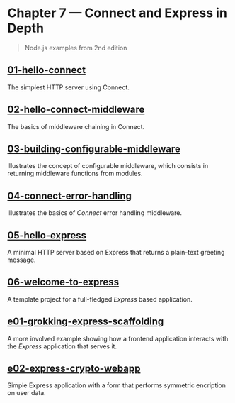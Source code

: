 # Chapter 7 &mdash; Connect and Express in Depth
> Node.js examples from 2nd edition

## [01-hello-connect](./01-hello-connect/)
The simplest HTTP server using Connect.

## [02-hello-connect-middleware](./02-hello-connect-middleware/)
The basics of middleware chaining in Connect.

## [03-building-configurable-middleware](./03-building-configurable-middleware/)
Illustrates the concept of configurable middleware, which consists in returning middleware functions from modules.

## [04-connect-error-handling](./04-connect-error-handling/)
Illustrates the basics of *Connect* error handling middleware.

## [05-hello-express](./05-hello-express/)
A minimal HTTP server based on Express that returns a plain-text greeting message.

## [06-welcome-to-express](./06-welcome-to-express/)
A template project for a full-fledged *Express* based application.

## [e01-grokking-express-scaffolding](./e01-grokking-express-scaffolding/)
A more involved example showing how a frontend application interacts with the *Express* application that serves it.

## [e02-express-crypto-webapp](./e02-express-crypto-webapp/)
Simple Express application with a form that performs symmetric encription on user data.
